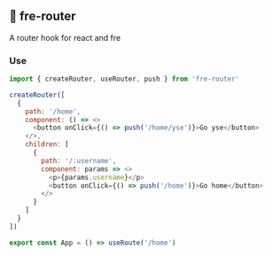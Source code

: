 ## :vertical_traffic_light: fre-router

A router hook for react and fre

### Use

```javascript
import { createRouter, useRouter, push } from 'fre-router'

createRouter([
  {
    path: '/home',
    component: () => <>
      <button onClick={() => push('/home/yse')}>Go yse</button>
    </>,
    children: [
      {
        path: '/:username',
        component: params => <>
          <p>{params.username}</p>
          <button onClick={() => push('/home')}>Go home</button>
        </>
      }
    ]
  }
])

export const App = () => useRoute('/home')
```
